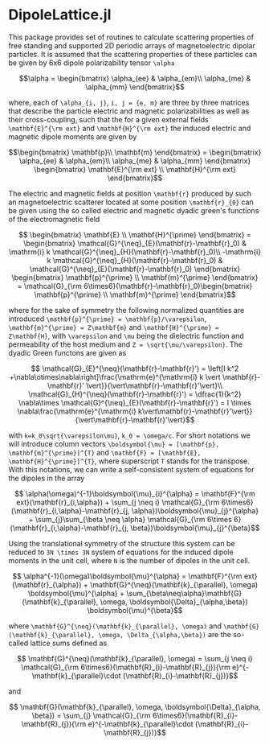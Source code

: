 # DipoleLattice.jl

This package provides set of routines to calculate scattering properties of free standing and supported 2D periodic arrays of magnetoelectric dipolar particles. It is assumed that the scattering properties of these particles can be given by 6x6 dipole polarizability tensor ``\alpha``
```math
\alpha = \begin{bmatrix}
\alpha_{ee} & \alpha_{em}\\
\alpha_{me} & \alpha_{mm}
\end{bmatrix}
```
where, each of ``\alpha_{i, j}``, ``i, j = {e, m}`` are three by three matrices that describe the particle electric and magnetic polarizabilities as well as their cross-coupling, such that the for a given external fields ``\mathbf{E}^{\rm ext}`` and ``\mathbf{H}^{\rm ext}`` the induced electric and magnetic dipole moments are given by

```math
\begin{bmatrix}
\mathbf{p}\\
\mathbf{m}
\end{bmatrix} = \begin{bmatrix}
\alpha_{ee} & \alpha_{em}\\
\alpha_{me} & \alpha_{mm}
\end{bmatrix}
\begin{bmatrix}
\mathbf{E}^{\rm ext} \\
\mathbf{H}^{\rm ext}
\end{bmatrix}
```

The electric and magnetic fields at position ``\mathbf{r}`` produced by such an magnetoelectric scatterer located at some position ``\mathbf{r}_{0}`` can be given using the so called electric and magnetic dyadic green's functions of the electromagnetic field

```math
  \begin{bmatrix}
  \mathbf{E} \\
  \mathbf{H}^{\prime}
  \end{bmatrix} =
  \begin{bmatrix}
    \mathcal{G}^{\neq}_{E}(\mathbf{r}-\mathbf{r}_0) & \mathrm{i} k \mathcal{G}^{\neq}_{H}(\mathbf{r}-\mathbf{r}_0)\\
    -\mathrm{i} k \mathcal{G}^{\neq}_{H}(\mathbf{r}-\mathbf{r}_0) & \mathcal{G}^{\neq}_{E}(\mathbf{r}-\mathbf{r}_0)
  \end{bmatrix}
  \begin{bmatrix}
  \mathbf{p}^{\prime} \\
  \mathbf{m}^{\prime}
  \end{bmatrix} = \mathcal{G}_{\rm 6\times6}(\mathbf{r}-\mathbf{r}_0)\begin{bmatrix}
  \mathbf{p}^{\prime} \\
  \mathbf{m}^{\prime}
  \end{bmatrix}
```
where for the sake of symmetry the following normalized quantities are introduced ``\mathbf{p}^{\prime} = \mathbf{p}/\varepsilon``, ``\mathbf{m}^{\prime} = Z\mathbf{m}`` and ``\mathbf{H}^{\prime} = Z\mathbf{H}``, with ``\varepsilon`` and ``\mu`` being the dielectric function and permeability of the host medium and ``Z = \sqrt{\mu/\varepsilon}``. The dyadic Green functons are given as

```math
  \mathcal{G}_{E}^{\neq}(\mathbf{r}-\mathbf{r}') = \left[I k^2 +\nabla\otimes\nabla\right]\frac{\mathrm{e}^{\mathrm{i} k \vert \mathbf{r}-\mathbf{r}' \vert}}{\vert\mathbf{r}-\mathbf{r}'\vert}\\
  \mathcal{G}_{H}^{\neq}(\mathbf{r}-\mathbf{r}') = \dfrac{1}{k^2} \nabla\times \mathcal{G}^{\neq}_{E}(\mathbf{r}-\mathbf{r}') = I  \times \nabla\frac{\mathrm{e}^{\mathrm{i} k\vert\mathbf{r}-\mathbf{r}'\vert}}{\vert\mathbf{r}-\mathbf{r}'\vert}
```
with ``k=k_0\sqrt{\varepsilon\mu}``, ``k_0 = \omega/c``. For short notations we will introduce column vectors
``\boldsymbol{\mu} = [\mathbf{p}, \mathbf{m}^{\prime}]^{T}`` and ``\mathbf{F} = [\mathbf{E}, \mathbf{H}^{\prime}]^{T}``, where superscript `T` stands for the transpose. With this notations, we can write a self-consistent system of equations for the dipoles in the array

```math
  \alpha(\omega)^{-1}\boldsymbol{\mu}_{i}^{\alpha} = \mathbf{F}^{\rm ext}(\mathbf{r}_{i,\alpha}) + \sum_{j \neq i} \mathcal{G}_{\rm 6\times6}(\mathbf{r}_{i,\alpha}-\mathbf{r}_{j, \alpha})\boldsymbol{\mu}_{j}^{\alpha} + \sum_{j}\sum_{\beta \neq \alpha} \mathcal{G}_{\rm 6\times 6}(\mathbf{r}_{i,\alpha}-\mathbf{r}_{j, \beta})\boldsymbol{\mu}_{j}^{\beta}
```

Using the translational symmetry of the structure this system can be reduced to ``3N \times 3N`` system of equations for the induced dipole moments in the unit cell, where `N` is the number of dipoles in the unit cell.

```math
  \alpha^{-1}(\omega)\boldsymbol{\mu}^{\alpha} = \mathbf{F}^{\rm ext}(\mathbf{r}_{\alpha}) + \mathbf{G}^{\neq}(\mathbf{k}_{\parallel}, \omega) \boldsymbol{\mu}^{\alpha} + \sum_{\beta\neq\alpha}\mathbf{G}(\mathbf{k}_{\parallel}, \omega, \boldsymbol{\Delta}_{\alpha,\beta}) \boldsymbol{\mu}^{\beta}
```

where ``\mathbf{G}^{\neq}(\mathbf{k}_{\parallel}, \omega)`` and ``\mathbf{G}(\mathbf{k}_{\parallel}, \omega, \Delta_{\alpha,\beta})`` are the so-called lattice sums defined as

```math
  \mathbf{G}^{\neq}(\mathbf{k}_{\parallel}, \omega) = \sum_{j \neq i} \mathcal{G}_{\rm 6\times6}(\mathbf{R}_{i}-\mathbf{R}_{j}){\rm e}^{-\mathbf{k}_{\parallel}\cdot (\mathbf{R}_{i}-\mathbf{R}_{j})}
```
and

```math
  \mathbf{G}(\mathbf{k}_{\parallel}, \omega, \boldsymbol{\Delta}_{\alpha, \beta}) = \sum_{j} \mathcal{G}_{\rm 6\times6}(\mathbf{R}_{i}-\mathbf{R}_{j}){\rm e}^{-\mathbf{k}_{\parallel}\cdot (\mathbf{R}_{i}-\mathbf{R}_{j})}
```
